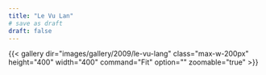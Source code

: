 ```yaml
---
title: "Le Vu Lan"
# save as draft
draft: false
---
```


{{< gallery dir="images/gallery/2009/le-vu-lang" class="max-w-200px" height="400" width="400" command="Fit" option="" zoomable="true" >}}
